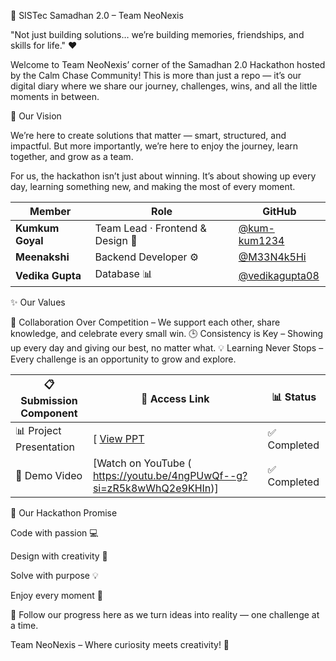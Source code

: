 🚀 SISTec Samadhan 2.0 – Team NeoNexis

"Not just building solutions… we’re building memories, friendships, and skills for life." ❤️

Welcome to Team NeoNexis’ corner of the Samadhan 2.0 Hackathon hosted by the Calm Chase Community!
This is more than just a repo — it’s our digital diary where we share our journey, challenges, wins, and all the little moments in between.

🎯 Our Vision

We’re here to create solutions that matter — smart, structured, and impactful.
But more importantly, we’re here to enjoy the journey, learn together, and grow as a team.

For us, the hackathon isn’t just about winning.
It’s about showing up every day, learning something new, and making the most of every moment.

| Member           | Role                             | GitHub                                             |
| ---------------- | -------------------------------- | -------------------------------------------------- |
| **Kumkum Goyal** | Team Lead · Frontend & Design 🎨 | [@kum-kum1234](https://github.com/kum-kum1234)     |
| **Meenakshi**    | Backend Developer ⚙️             | [@M33N4k5Hi](https://github.com/M33N4k5Hi)         |
| **Vedika Gupta** | Database 📊                      | [@vedikagupta08](https://github.com/vedikagupta08) |

✨ Our Values

💪 Collaboration Over Competition – We support each other, share knowledge, and celebrate every small win.
🕒 Consistency is Key – Showing up every day and giving our best, no matter what.
💡 Learning Never Stops – Every challenge is an opportunity to grow and explore.

| 📋 Submission Component | 🔗 Access Link        | 📊 Status   |
| ----------------------- | --------------------- | ----------- |
| 📊 Project Presentation |[ [View PPT  ](https://docs.google.com/presentation/d/1aOLuBqXWORwcdQEOUtQQP4HS5ubSRqxX/edit?usp=sharing&ouid=109476808210378426689&rtpof=true&sd=true)       | ✅ Completed |
| 🎥 Demo Video           | [Watch on YouTube ( https://youtu.be/4ngPUwQf--g?si=zR5k8wWhQ2e9KHIn)] | ✅ Completed |


📅 Our Hackathon Promise

Code with passion 💻

Design with creativity 🎨

Solve with purpose 💡

Enjoy every moment 🥳

📌 Follow our progress here as we turn ideas into reality — one challenge at a time.

Team NeoNexis – Where curiosity meets creativity! 🚀
